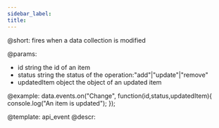 ```yaml
---
sidebar_label:
title:
---          
```


@short: fires when a data collection is modified
	
@params:
- id				string		the id of an item
- status			string 		the status of the operation:"add"|"update"|"remove"
- updatedItem		object		the object of an updated item		


@example:
data.events.on("Change", function(id,status,updatedItem){
	console.log("An item is updated");
});


@template:	api_event
@descr:



